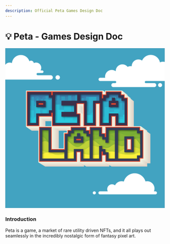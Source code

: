 ```yaml
---
description: Official Peta Games Design Doc
---
```


# 💡 Peta - Games Design Doc

![](.gitbook/assets/petaland-01.png)

### Introduction

Peta is a game, a market of rare utility driven NFTs, and it all plays out seamlessly in the incredibly nostalgic form of fantasy pixel art.
